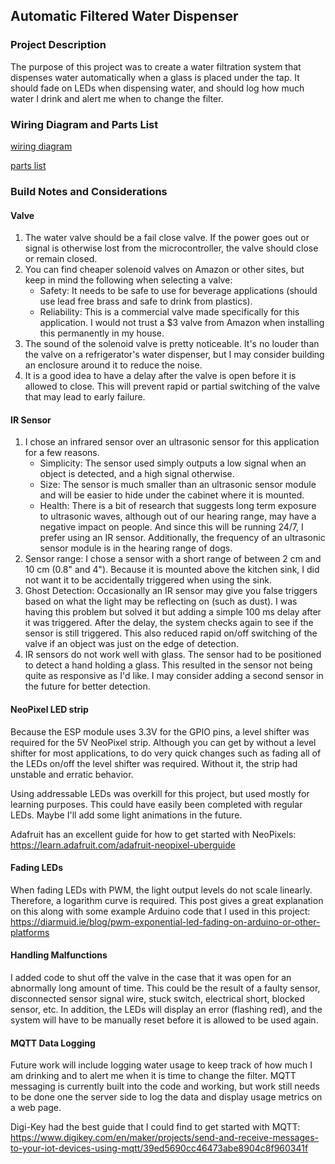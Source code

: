 ## Automatic Filtered Water Dispenser

### Project Description 

The purpose of this project was to create a water filtration system that dispenses water automatically when a glass is placed under the tap. It should fade on LEDs when dispensing water, and should log how much water I drink and alert me when to change the filter.

### Wiring Diagram and Parts List

[wiring diagram](https://github.com/StorageB/Water-Dispenser/blob/master/wiring-diagram.pdf)

[parts list](https://github.com/StorageB/Water-Dispenser/blob/master/parts-list.md)

### Build Notes and Considerations


#### Valve
1.  The water valve should be a fail close valve. If the power goes out or signal is otherwise lost from the microcontroller, the valve should close or remain closed.
2.  You can find cheaper solenoid valves on Amazon or other sites, but keep in mind the following when selecting a valve:
      - Safety: It needs to be safe to use for beverage applications (should use lead free brass and safe to drink from plastics). 
      - Reliability: This is a commercial valve made specifically for this application. I would not trust a $3 valve from Amazon when installing this permanently in my house.
3.  The sound of the solenoid valve is pretty noticeable. It's no louder than the valve on a refrigerator's water dispenser, but I may consider building an enclosure around it to reduce the noise.
4.  It is a good idea to have a delay after the valve is open before it is allowed to close. This will prevent rapid or partial switching of the valve that may lead to early failure.

#### IR Sensor

1. I chose an infrared sensor over an ultrasonic sensor for this application for a few reasons. 
   - Simplicity: The sensor used simply outputs a low signal when an object is detected, and a high signal otherwise.
   - Size: The sensor is much smaller than an ultrasonic sensor module and will be easier to hide under the cabinet where it is mounted.
   - Health: There is a bit of research that suggests long term exposure to ultrasonic waves, although out of our hearing range, may have a negative impact on people. And since this will be running 24/7, I prefer using an IR sensor. Additionally, the frequency of an ultrasonic sensor module is in the hearing range of dogs.  
2. Sensor range: I chose a sensor with a short range of between 2 cm and 10 cm (0.8" and 4"). Because it is mounted above the kitchen sink, I did not want it to be accidentally triggered when using the sink.
3. Ghost Detection: Occasionally an IR sensor may give you false triggers based on what the light may be reflecting on (such as dust). I was having this problem but solved it but adding a simple 100 ms delay after it was triggered. After the delay, the system checks again to see if the sensor is still triggered. This also reduced rapid on/off switching of the valve if an object was just on the edge of detection.
4. IR sensors do not work well with glass. The sensor had to be positioned to detect a hand holding a glass. This resulted in the sensor not being quite as responsive as I'd like. I may consider adding a second sensor in the future for better detection.

#### NeoPixel LED strip

Because the ESP module uses 3.3V for the GPIO pins, a level shifter was required for the 5V NeoPixel strip. Although you can get by without a level shifter for most applications, to do very quick changes such as fading all of the LEDs on/off the level shifter was required. Without it, the strip had unstable and erratic behavior.

Using addressable LEDs was overkill for this project, but used mostly for learning purposes. This could have easily been completed with regular LEDs. Maybe I'll add some light animations in the future.

Adafruit has an excellent guide for how to get started with NeoPixels: https://learn.adafruit.com/adafruit-neopixel-uberguide


#### Fading LEDs

When fading LEDs with PWM, the light output levels do not scale linearly. Therefore, a logarithm curve is required. This post gives a great explanation on this along with some example Arduino code that I used in this project: https://diarmuid.ie/blog/pwm-exponential-led-fading-on-arduino-or-other-platforms

#### Handling Malfunctions

I added code to shut off the valve in the case that it was open for an abnormally long amount of time. This could be the result of a faulty sensor, disconnected sensor signal wire, stuck switch, electrical short, blocked sensor, etc. In addition, the LEDs will display an error (flashing red), and the system will have to be manually reset before it is allowed to be used again.

#### MQTT Data Logging

Future work will include logging water usage to keep track of how much I am drinking and to alert me when it is time to change the filter. MQTT messaging is currently built into the code and working, but work still needs to be done one the server side to log the data and display usage metrics on a web page.

Digi-Key had the best guide that I could find to get started with MQTT: https://www.digikey.com/en/maker/projects/send-and-receive-messages-to-your-iot-devices-using-mqtt/39ed5690cc46473abe8904c8f960341f


